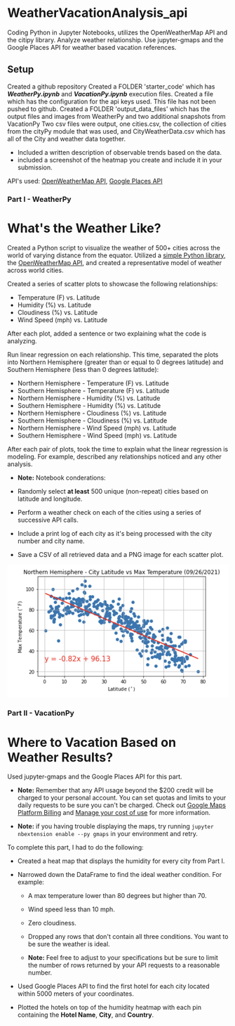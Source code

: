 # WeatherVacationAnalysis_api
Coding Python in Jupyter Notebooks, utilizes the OpenWeatherMap API and the citipy library. Analyze weather relationship. Use jupyter-gmaps and the Google Places API for weather based vacation references.

## Setup
Created a github repository
Created a FOLDER 'starter_code' which has ***WeatherPy.ipynb*** and ***VacationPy.ipynb*** execution files.
Created a file  which has the configuration for the api keys used. This file has not been pushed to github.
Created a FOLDER 'output_data_files' which has the output files and images from WeatherPy and two additional snapshots from VacationPy
Two csv files were output, one cities.csv, the collection of cities from the cityPy module that was used, and CityWeatherData.csv which has all of the City and weather data together.

* Included a written description of observable trends based on the data.
* included a screenshot of the heatmap you create and include it in your submission.

API's used: [OpenWeatherMap API](https://openweathermap.org/api), [Google Places API](https://developers.google.com/maps/documentation/places/web-service/overview)

### Part I - WeatherPy

# What's the Weather Like?
Created a Python script to visualize the weather of 500+ cities across the world of varying distance from the equator. Utilized a [simple Python library](https://pypi.python.org/pypi/citipy), the [OpenWeatherMap API](https://openweathermap.org/api), and created a representative model of weather across world cities.

Created a series of scatter plots to showcase the following relationships:

* Temperature (F) vs. Latitude
* Humidity (%) vs. Latitude
* Cloudiness (%) vs. Latitude
* Wind Speed (mph) vs. Latitude

After each plot, added a sentence or two explaining what the code is analyzing.

Run linear regression on each relationship. This time, separated the plots into Northern Hemisphere (greater than or equal to 0 degrees latitude) and Southern Hemisphere (less than 0 degrees latitude):

* Northern Hemisphere - Temperature (F) vs. Latitude
* Southern Hemisphere - Temperature (F) vs. Latitude
* Northern Hemisphere - Humidity (%) vs. Latitude
* Southern Hemisphere - Humidity (%) vs. Latitude
* Northern Hemisphere - Cloudiness (%) vs. Latitude
* Southern Hemisphere - Cloudiness (%) vs. Latitude
* Northern Hemisphere - Wind Speed (mph) vs. Latitude
* Southern Hemisphere - Wind Speed (mph) vs. Latitude

After each pair of plots, took the time to explain what the linear regression is modeling. For example, described any relationships noticed and any other analysis.

* **Note:** Notebook conderations:

* Randomly select **at least** 500 unique (non-repeat) cities based on latitude and longitude.
* Perform a weather check on each of the cities using a series of successive API calls.
* Include a print log of each city as it's being processed with the city number and city name.
* Save a CSV of all retrieved data and a PNG image for each scatter plot.

![Weather Image](HemishereWeatherPlot.jpg)

### Part II - VacationPy

# Where to Vacation Based on Weather Results?

Used jupyter-gmaps and the Google Places API for this part.

* **Note:** Remember that any API usage beyond the $200 credit will be charged to your personal account. You can set quotas and limits to your daily requests to be sure you can't be charged. Check out [Google Maps Platform Billing](https://developers.google.com/maps/billing/gmp-billing#monitor-and-restrict-consumption) and [Manage your cost of use](https://developers.google.com/maps/documentation/javascript/usage-and-billing#set-caps) for more information.

* **Note:** if you having trouble displaying the maps, try running `jupyter nbextension enable --py gmaps` in your environment and retry.

To complete this part, I had to do the following:

* Created a heat map that displays the humidity for every city from Part I.

* Narrowed down the DataFrame to find the ideal weather condition. For example:

  * A max temperature lower than 80 degrees but higher than 70.

  * Wind speed less than 10 mph.

  * Zero cloudiness.

  * Dropped any rows that don't contain all three conditions. You want to be sure the weather is ideal.

  * **Note:** Feel free to adjust to your specifications but be sure to limit the number of rows returned by your API requests to a reasonable number.

* Used Google Places API to find the first hotel for each city located within 5000 meters of your coordinates.

* Plotted the hotels on top of the humidity heatmap with each pin containing the **Hotel Name**, **City**, and **Country**.




